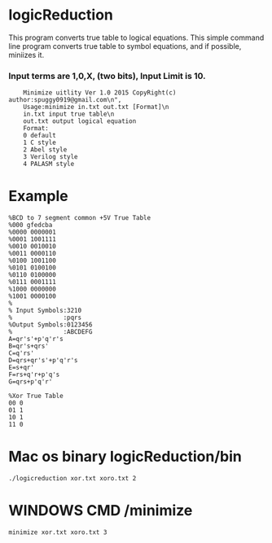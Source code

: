 # logicReduction
This program converts true table to logical equations.
This simple command line program converts true table to symbol equations, and if possible, miniizes it. 

### Input terms are 1,0,X, (two bits), Input Limit is 10.
```
    Minimize uitlity Ver 1.0 2015 CopyRight(c) author:spuggy0919@gmail.com\n",      
    Usage:minimize in.txt out.txt [Format]\n
    in.txt input true table\n
    out.txt output logical equation
    Format:
    0 default
    1 C style
    2 Abel style
    3 Verilog style
    4 PALASM style
```
# Example
```
%BCD to 7 segment common +5V True Table
%000 gfedcba
%0000 0000001
%0001 1001111
%0010 0010010
%0011 0000110
%0100 1001100
%0101 0100100
%0110 0100000
%0111 0001111
%1000 0000000
%1001 0000100
%
% Input Symbols:3210
%              :pqrs
%Output Symbols:0123456
%              :ABCDEFG
A=qr's'+p'q'r's
B=qr's+qrs'
C=q'rs'
D=qrs+qr's'+p'q'r's
E=s+qr'
F=rs+q'r+p'q's
G=qrs+p'q'r'

```

```
%Xor True Table
00 0
01 1
10 1
11 0
```

# Mac os binary logicReduction/bin
```
./logicreduction xor.txt xoro.txt 2
```



# WINDOWS CMD /minimize
```
minimize xor.txt xoro.txt 3
```
